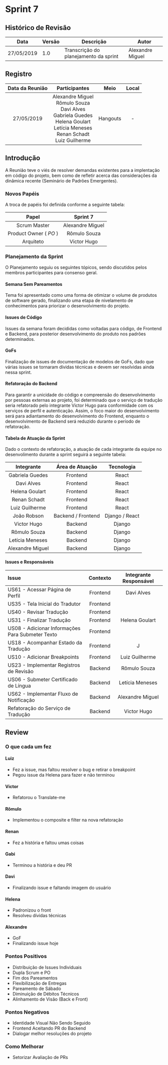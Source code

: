 # Sprint 7

## Histórico de Revisão

  | Data | Versão | Descrição | Autor |
  |---|---|---|---|
  | 27/05/2019 | 1.0 | Transcrição do planejamento da sprint | Alexandre Miguel |


## Registro

| Data da Reunião | Participantes | Meio | Local |
| :---: | :---: | :---: | :---: |
| 27/05/2019 | Alexandre Miguel <br> Rômulo Souza <br> Davi Alves <br> Gabriela Guedes <br> Helena Goulart <br> Letícia Meneses <br> Renan Schadt <br> Luiz Guilherme | Hangouts | - |


## Introdução

A Reunião teve o viés de resolver demandas existentes para a implentação em código do projeto, bem como de refletir acerca das considerações da dinâmica recente (Seminário de Padrões Emergentes).

### Novos Papéis

A troca de papéis foi definida conforme a seguinte tabela:

| Papel | Sprint 7 |
|:---: | :---: |
| Scrum Master | Alexandre Miguel |
| Product Owner ( *PO* ) | Rômulo Souza |
| Arquiteto | Victor Hugo |

### Planejamento da Sprint

O Planejamento seguiu os seguintes tópicos, sendo discutidos pelos membros participantes para consenso geral.

#### Semana Sem Pareamentos

Tema foi apresentado como uma forma de otimizar o volume de produtos de software gerado, finalizando uma etapa de nivelamento de conhecimentos para priorizar o desenvolvimento do projeto.


#### Issues de Código

Issues da semana foram decididas como voltadas para código, de Frontend e Backend, para posterior desenvolvimento do produto nos padrões determinados.

#### GoFs

Finalização de issues de documentação de modelos de GoFs, dado que várias issues se tornaram dívidas técnicas e devem ser resolvidas ainda nessa sprint.

#### Refatoração do Backend

Para garantir a unicidade do código e compreensão do desenvolvimento por pessoas externas ao projeto, foi determinado que o serviço de tradução seria refatorado  pelo integrante Victor Hugo para conformidade com os serviços de perfil e autenticação. Assim, o foco maior do desenvolvimento será para adiantamento do desenvolvimento do Frontend, enquanto o desenvolvimento de Backend será reduzido durante o período de refatoração.

#### Tabela de Atuação da Sprint

Dado o contexto de refatoração, a atuação de cada integrante da equipe no desenvolimento durante a sprint seguirá a seguinte tabela:

| Integrante | Área de Atuação | Tecnologia |
| :---: | :---: | :---: |
| Gabriela Guedes | Frontend | React |
| Davi Alves | Frontend | React |
| Helena Goulart | Frontend | React |
| Renan Schadt | Frontend | React |
| Luiz Guilherme | Frontend | React |
| João Robson | Backend / Frontend | Django / React |
| Victor Hugo | Backend | Django |
| Rômulo Souza | Backend | Django |
| Letícia Meneses | Backend | Django |
| Alexandre Miguel | Backend | Django |

#### Issues e Responsáveis

| Issue | Contexto | Integrante Responsável |
| :--- | :---: | :---: |
| US61 - Acessar Página de Perfil | Frontend | Davi Alves |
| US35 - Tela Inicial do Tradutor | Frontend | |
| US40 - Revisar Tradução | Frontend | |
| US31 - Finalizar Tradução | Frontend | Helena Goulart |
| US08 - Adicionar Informações Para Submeter Texto | Frontend | |
| US18 - Acompanhar Estado da Tradução | Frontend | J |
| US10 - Adicionar Breakpoints | Frontend | Luiz Guilherme |
| US23 - Implementar Registros de Revisão | Backend | Rômulo Souza |
| US06 - Submeter Certificado de Língua | Backend | Letícia Meneses |
| US62 - Implementar Fluxo de Notificação | Backend | Alexandre Miguel |
| Refatoração do Serviço de Tradução | Backend | Victor Hugo |

## Review

### O que cada um fez

#### Luiz

- Fez a issue, mas faltou resolver o bug e retirar o breakpoint
- Pegou issue da Helena para fazer e não terminou

#### Victor

- Refatorou o Translate-me

#### Rômulo

- Implementou o composite e filter na nova refatoração

#### Renan

- Fez a história e faltou umas coisas

#### Gabi

- Terminou a história e deu PR

#### Davi

- Finalizando issue e faltando imagem do usuário

#### Helena

- Padronizou o front
- Resolveu dívidas técnicas

#### Alexandre

- GoF
- Finalizando issue hoje

### Pontos Positivos

- Distribuição de Issues Individuais
- Dupla Scrum e PO
- Fim dos Pareamentos
- Flexibilização de Entregas
- Pareamento de Sábado
- Diminuição de Débitos Técnicos
- Alinhamento de Visão (Back e Front)


### Pontos Negativos

- Identidade Visual Não Sendo Seguido
- Frontend Aceitando PR do Backend
- Dialogar melhor resoluções do projeto


### Como Melhorar

- Setorizar Avaliação de PRs
